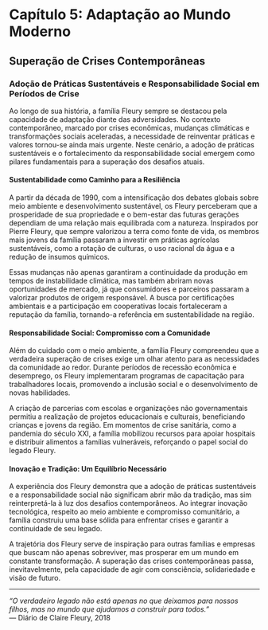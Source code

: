 
# Capítulo 5: Adaptação ao Mundo Moderno

## Superação de Crises Contemporâneas

### Adoção de Práticas Sustentáveis e Responsabilidade Social em Períodos de Crise

Ao longo de sua história, a família Fleury sempre se destacou pela capacidade de adaptação diante das adversidades. No contexto contemporâneo, marcado por crises econômicas, mudanças climáticas e transformações sociais aceleradas, a necessidade de reinventar práticas e valores tornou-se ainda mais urgente. Neste cenário, a adoção de práticas sustentáveis e o fortalecimento da responsabilidade social emergem como pilares fundamentais para a superação dos desafios atuais.

#### Sustentabilidade como Caminho para a Resiliência

A partir da década de 1990, com a intensificação dos debates globais sobre meio ambiente e desenvolvimento sustentável, os Fleury perceberam que a prosperidade de sua propriedade e o bem-estar das futuras gerações dependiam de uma relação mais equilibrada com a natureza. Inspirados por Pierre Fleury, que sempre valorizou a terra como fonte de vida, os membros mais jovens da família passaram a investir em práticas agrícolas sustentáveis, como a rotação de culturas, o uso racional da água e a redução de insumos químicos.

Essas mudanças não apenas garantiram a continuidade da produção em tempos de instabilidade climática, mas também abriram novas oportunidades de mercado, já que consumidores e parceiros passaram a valorizar produtos de origem responsável. A busca por certificações ambientais e a participação em cooperativas locais fortaleceram a reputação da família, tornando-a referência em sustentabilidade na região.

#### Responsabilidade Social: Compromisso com a Comunidade

Além do cuidado com o meio ambiente, a família Fleury compreendeu que a verdadeira superação de crises exige um olhar atento para as necessidades da comunidade ao redor. Durante períodos de recessão econômica e desemprego, os Fleury implementaram programas de capacitação para trabalhadores locais, promovendo a inclusão social e o desenvolvimento de novas habilidades.

A criação de parcerias com escolas e organizações não governamentais permitiu a realização de projetos educacionais e culturais, beneficiando crianças e jovens da região. Em momentos de crise sanitária, como a pandemia do século XXI, a família mobilizou recursos para apoiar hospitais e distribuir alimentos a famílias vulneráveis, reforçando o papel social do legado Fleury.

#### Inovação e Tradição: Um Equilíbrio Necessário

A experiência dos Fleury demonstra que a adoção de práticas sustentáveis e a responsabilidade social não significam abrir mão da tradição, mas sim reinterpretá-la à luz dos desafios contemporâneos. Ao integrar inovação tecnológica, respeito ao meio ambiente e compromisso comunitário, a família construiu uma base sólida para enfrentar crises e garantir a continuidade de seu legado.

A trajetória dos Fleury serve de inspiração para outras famílias e empresas que buscam não apenas sobreviver, mas prosperar em um mundo em constante transformação. A superação das crises contemporâneas passa, inevitavelmente, pela capacidade de agir com consciência, solidariedade e visão de futuro.

---

*“O verdadeiro legado não está apenas no que deixamos para nossos filhos, mas no mundo que ajudamos a construir para todos.”*  
— Diário de Claire Fleury, 2018
```

